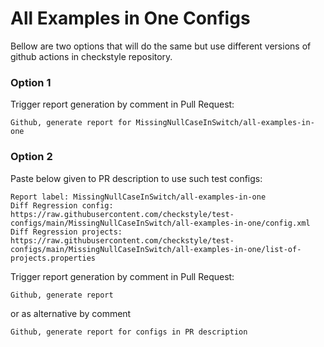 # All Examples in One Configs

Bellow are two options that will do the same but use different versions
of github actions in checkstyle repository.


### Option 1
Trigger report generation by comment in Pull Request:
```
Github, generate report for MissingNullCaseInSwitch/all-examples-in-one
```

### Option 2

Paste below given to PR description to use such test configs:
```
Report label: MissingNullCaseInSwitch/all-examples-in-one
Diff Regression config: https://raw.githubusercontent.com/checkstyle/test-configs/main/MissingNullCaseInSwitch/all-examples-in-one/config.xml
Diff Regression projects: https://raw.githubusercontent.com/checkstyle/test-configs/main/MissingNullCaseInSwitch/all-examples-in-one/list-of-projects.properties
```

Trigger report generation by comment in Pull Request:
```
Github, generate report
```
or as alternative by comment
```
Github, generate report for configs in PR description
```
